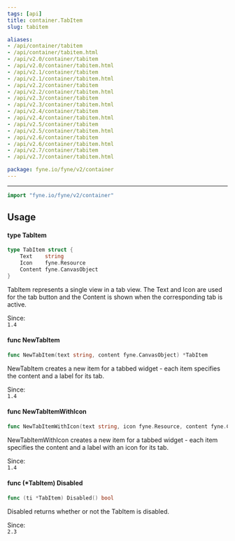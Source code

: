 ```yaml
---
tags: [api]
title: container.TabItem
slug: tabitem

aliases:
- /api/container/tabitem
- /api/container/tabitem.html
- /api/v2.0/container/tabitem
- /api/v2.0/container/tabitem.html
- /api/v2.1/container/tabitem
- /api/v2.1/container/tabitem.html
- /api/v2.2/container/tabitem
- /api/v2.2/container/tabitem.html
- /api/v2.3/container/tabitem
- /api/v2.3/container/tabitem.html
- /api/v2.4/container/tabitem
- /api/v2.4/container/tabitem.html
- /api/v2.5/container/tabitem
- /api/v2.5/container/tabitem.html
- /api/v2.6/container/tabitem
- /api/v2.6/container/tabitem.html
- /api/v2.7/container/tabitem
- /api/v2.7/container/tabitem.html

package: fyne.io/fyne/v2/container
---
```



---
```go
import "fyne.io/fyne/v2/container"
```

## Usage

#### type TabItem

```go
type TabItem struct {
	Text    string
	Icon    fyne.Resource
	Content fyne.CanvasObject
}
```

TabItem represents a single view in a tab view. The Text and Icon are used for the tab button and the Content is shown when the corresponding tab is active.


<div class="since">Since: <code>
1.4</code></div>

#### func  NewTabItem

```go
func NewTabItem(text string, content fyne.CanvasObject) *TabItem
```
NewTabItem creates a new item for a tabbed widget - each item specifies the content and a label for its tab.


<div class="since">Since: <code>
1.4</code></div>

#### func  NewTabItemWithIcon

```go
func NewTabItemWithIcon(text string, icon fyne.Resource, content fyne.CanvasObject) *TabItem
```
NewTabItemWithIcon creates a new item for a tabbed widget - each item specifies the content and a label with an icon for its tab.


<div class="since">Since: <code>
1.4</code></div>

#### func (*TabItem) Disabled

```go
func (ti *TabItem) Disabled() bool
```
Disabled returns whether or not the TabItem is disabled.


<div class="since">Since: <code>
2.3</code></div>
